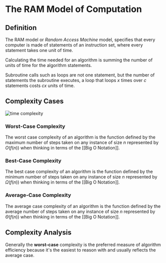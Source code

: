 # The RAM Model of Computation

## Definition
The RAM model or *Random Access Machine* model, specifies that every computer is made of statements of an instruction set, where every statement takes one unit of time.

Calculating the time needed for an algorithm is summing the number of units of time for the algorithm statements.

Subroutine calls such as loops are not one statement, but the number of statements the subroutine executes, a loop that loops  $x$  times over $c$ statements costs $cx$ units of time.

## Complexity Cases

![time complexity](https://wiki.dhruvs.space/cc9cbf65aa70f301d5a8cf9abdfb8db1/complexities.png)

### Worst-Case Complexity
The worst case complexity of an algorithm is the function defined by the maximum number of steps taken on any instance of size $n$ represented by $O(f(n))$ when thinking in terms of the [[Big O Notation]]. 

### Best-Case Complexity
The best case complexity of an algorithm is the function defined by the minimum number of steps taken on any instance of size $n$ represented by $\Omega(f(n))$  when thinking in terms of the [[Big O Notation]].

### Average-Case Complexity 
The average case complexity of an algorithm is the function defined by the average number of steps taken on any instance of size $n$ represented by $\Theta(f(n))$ when thinking in terms of the [[Big O Notation]].

## Complexity Analysis
Generally the **worst-case** complexity is the preferred measure of algorithm efficiency because it's the easiest to reason with and usually reflects the average case.

